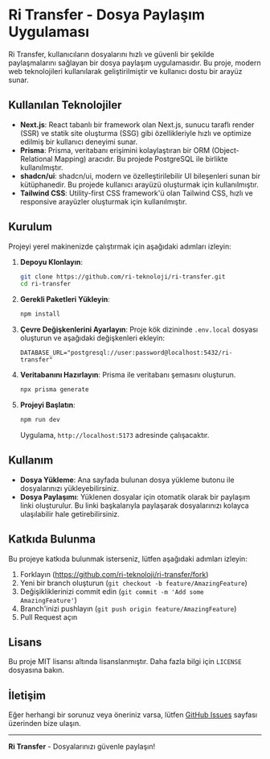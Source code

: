 # Ri Transfer - Dosya Paylaşım Uygulaması

Ri Transfer, kullanıcıların dosyalarını hızlı ve güvenli bir şekilde paylaşmalarını sağlayan bir dosya paylaşım uygulamasıdır. Bu proje, modern web teknolojileri kullanılarak geliştirilmiştir ve kullanıcı dostu bir arayüz sunar.

## Kullanılan Teknolojiler

- **Next.js**: React tabanlı bir framework olan Next.js, sunucu taraflı render (SSR) ve statik site oluşturma (SSG) gibi özellikleriyle hızlı ve optimize edilmiş bir kullanıcı deneyimi sunar.
- **Prisma**: Prisma, veritabanı erişimini kolaylaştıran bir ORM (Object-Relational Mapping) aracıdır. Bu projede PostgreSQL ile birlikte kullanılmıştır.
- **shadcn/ui**: shadcn/ui, modern ve özelleştirilebilir UI bileşenleri sunan bir kütüphanedir. Bu projede kullanıcı arayüzü oluşturmak için kullanılmıştır.
- **Tailwind CSS**: Utility-first CSS framework'ü olan Tailwind CSS, hızlı ve responsive arayüzler oluşturmak için kullanılmıştır.

## Kurulum

Projeyi yerel makinenizde çalıştırmak için aşağıdaki adımları izleyin:

1. **Depoyu Klonlayın**:

   ```bash
   git clone https://github.com/ri-teknoloji/ri-transfer.git
   cd ri-transfer
   ```

2. **Gerekli Paketleri Yükleyin**:

   ```bash
   npm install
   ```

3. **Çevre Değişkenlerini Ayarlayın**:
   Proje kök dizininde `.env.local` dosyası oluşturun ve aşağıdaki değişkenleri ekleyin:

   ```env
   DATABASE_URL="postgresql://user:password@localhost:5432/ri-transfer"
   ```

4. **Veritabanını Hazırlayın**:
   Prisma ile veritabanı şemasını oluşturun.

   ```bash
   npx prisma generate
   ```

5. **Projeyi Başlatın**:

   ```bash
   npm run dev
   ```

   Uygulama, `http://localhost:5173` adresinde çalışacaktır.

## Kullanım

- **Dosya Yükleme**: Ana sayfada bulunan dosya yükleme butonu ile dosyalarınızı yükleyebilirsiniz.
- **Dosya Paylaşımı**: Yüklenen dosyalar için otomatik olarak bir paylaşım linki oluşturulur. Bu linki başkalarıyla paylaşarak dosyalarınızı kolayca ulaşılabilir hale getirebilirsiniz.

## Katkıda Bulunma

Bu projeye katkıda bulunmak isterseniz, lütfen aşağıdaki adımları izleyin:

1. Forklayın (https://github.com/ri-teknoloji/ri-transfer/fork)
2. Yeni bir branch oluşturun (`git checkout -b feature/AmazingFeature`)
3. Değişikliklerinizi commit edin (`git commit -m 'Add some AmazingFeature'`)
4. Branch'inizi pushlayın (`git push origin feature/AmazingFeature`)
5. Pull Request açın

## Lisans

Bu proje MIT lisansı altında lisanslanmıştır. Daha fazla bilgi için `LICENSE` dosyasına bakın.

## İletişim

Eğer herhangi bir sorunuz veya öneriniz varsa, lütfen [GitHub Issues](https://github.com/ri-teknoloji/ri-transfer/issues) sayfası üzerinden bize ulaşın.

---

**Ri Transfer** - Dosyalarınızı güvenle paylaşın!

